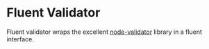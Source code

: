 Fluent Validator
================

Fluent validator wraps the excellent [node-validator](https://github.com/chriso/node-validator) library in a fluent interface.